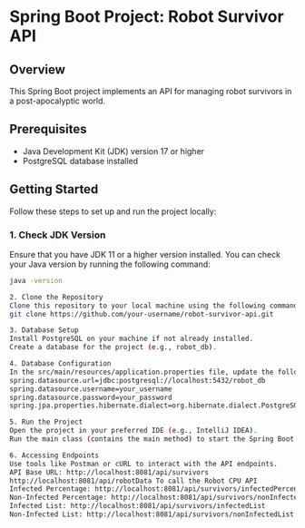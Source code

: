 # Spring Boot Project: Robot Survivor API

## Overview

This Spring Boot project implements an API for managing robot survivors in a post-apocalyptic world.

## Prerequisites

- Java Development Kit (JDK) version 17 or higher
- PostgreSQL database installed

## Getting Started

Follow these steps to set up and run the project locally:

### 1. Check JDK Version

Ensure that you have JDK 11 or a higher version installed. You can check your Java version by running the following command:

```bash
java -version

2. Clone the Repository
Clone this repository to your local machine using the following command:
git clone https://github.com/your-username/robot-survivor-api.git

3. Database Setup
Install PostgreSQL on your machine if not already installed.
Create a database for the project (e.g., robot_db).

4. Database Configuration
In the src/main/resources/application.properties file, update the following properties with your database connection details:
spring.datasource.url=jdbc:postgresql://localhost:5432/robot_db
spring.datasource.username=your_username
spring.datasource.password=your_password
spring.jpa.properties.hibernate.dialect=org.hibernate.dialect.PostgreSQLDialect

5. Run the Project
Open the project in your preferred IDE (e.g., IntelliJ IDEA).
Run the main class (contains the main method) to start the Spring Boot application

6. Accessing Endpoints
Use tools like Postman or cURL to interact with the API endpoints.
API Base URL: http://localhost:8081/api/survivors
http://localhost:8081/api/robotData To call the Robot CPU API
Infected Percentage: http://localhost:8081/api/survivors/infectedPercentage
Non-Infected Percentage: http://localhost:8081/api/survivors/nonInfectedPercentage
Infected List: http://localhost:8081/api/survivors/infectedList
Non-Infected List: http://localhost:8081/api/survivors/nonInfectedList
